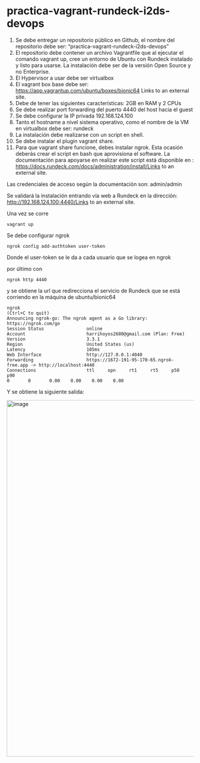 # practica-vagrant-rundeck-i2ds-devops

1. Se debe entregar un repositorio público en Github, el nombre del repositorio debe ser: “practica-vagrant-rundeck-i2ds-devops”
2. El repositorio debe contener un archivo Vagrantfile que al ejecutar el comando vagrant up, cree un entorno de Ubuntu con Rundeck instalado y listo para usarse.  La instalación debe ser de la versión Open Source y no Enterprise.
3. El Hypervisor a usar debe ser virtualbox
4. El vagrant box base debe ser: https://app.vagrantup.com/ubuntu/boxes/bionic64 Links to an external site.
5. Debe de tener las siguientes características: 2GB en RAM y 2 CPUs
6. Se debe realizar port forwarding del puerto 4440 del host hacia el guest
7. Se debe configurar la IP privada 192.168.124.100
8. Tanto el hostname a nivel sistema operativo, como  el nombre de la VM en virtualbox debe ser: rundeck
9. La instalación debe realizarse con un script en shell.
10. Se debe instalar el plugin vagrant share.
11. Para que vagrant share funcione, debes instalar ngrok. 
Esta ocasión deberás crear el script en bash que aprovisiona el software. La documentación para apoyarse en realizar este script está disponible en : https://docs.rundeck.com/docs/administration/install/Links to an external site.

Las credenciales de acceso según la documentación son: admin/admin

Se validará la instalación entrando vía web a Rundeck en la dirección:  http://192.168.124.100:4440/Links to an external site.

Una vez se corre 
~~~
vagrant up
~~~

Se debe configurar ngrok
~~~
ngrok config add-authtoken user-token
~~~

Donde el user-token se le da a cada usuario que se logea en ngrok

por último con
~~~
ngrok http 4440
~~~

y se obtiene la url que redirecciona el servicio de Rundeck que se está corriendo en la máquina de ubuntu/bionic64

```shell
ngrok                                                                                                   (Ctrl+C to quit)                                                                                                                        Announcing ngrok-go: The ngrok agent as a Go library: https://ngrok.com/go                                                                                                                                                                      Session Status                online                                                                                    Account                       harrihoyos2680@gmail.com (Plan: Free)                                                     Version                       3.3.1                                                                                     Region                        United States (us)                                                                        Latency                       105ms                                                                                     Web Interface                 http://127.0.0.1:4040                                                                     Forwarding                    https://1672-191-95-170-65.ngrok-free.app -> http://localhost:4440                                                                                                                                                Connections                   ttl     opn     rt1     rt5     p50     p90                                                                             0       0       0.00    0.00    0.00    0.00
```

Y se obtiene la siguiente salida:


<img width="960" alt="image" src="https://github.com/Wiz80/practica-vagrant-rundeck-i2ds-devops/assets/50804224/010bda92-2b6c-4c65-8728-78fc89156397">
